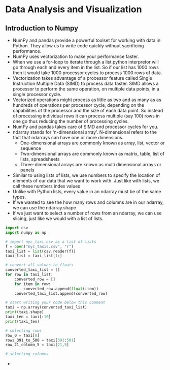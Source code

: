 # Data Analysis and Visualization

## Introduction to Numpy

* NumPy and pandas provide a powerful toolset for working with data in Python. They allow us to write code quickly without sacrificing performance. 
* NumPy uses vectorization to make your performance faster.
* When we use a for-loop to iterate through a list python interpretor will go through each and every item in the list. So if our list has 1000 rows then it would take 1000 processor cycles to process 1000 rows of data.
* Vectorization takes advantage of a processor feature called Single Instruction Multiple Data (SIMD) to process data faster. SIMD allows a processor to perform the same operation, on multiple data points, in a single processor cycle.
* Vectorized operations might process as little as two and as many as as hundreds of operations per processor cycle, depending on the capabilities of the processor and the size of each data point. So instead of processing individual rows it can process multiple (say 100) rows in one go thus reducing the number of processing cycles. 
* NumPy and pandas takes care of SIMD and processor cycles for you.
* ndarray stands for 'n-dimensional array'. N-dimensional refers to the fact that ndarrays can have one or more dimensions.
  * One-dimensional arrays are commonly known as array, list, vector or sequence
  * Two-dimensional arrays are commonly known as matrix, table, list of lists, spreadsheets
  * Three-dimensional arrays are known as multi dimensional arrays or panels
* Similar to using lists of lists, we use numbers to specify the location of elements of our data that we want to work with. Just like with lists, we call these numbers index values
* Unlike with Python lists, every value in an ndarray must be of the same types.
* If we wanted to see the how many rows and columns are in our ndarray, we can use the ndarray.shape
* If we just want to select a number of rows from an ndarray, we can use slicing, just like we would with a list of lists.
```python
import csv
import numpy as np

# import nyc_taxi.csv as a list of lists
f = open("nyc_taxis.csv", "r")
taxi_list = list(csv.reader(f))
taxi_list = taxi_list[1:]

# convert all values to floats
converted_taxi_list = []
for row in taxi_list:
    converted_row = []
    for item in row:
        converted_row.append(float(item))
    converted_taxi_list.append(converted_row)

# start writing your code below this comment
taxi = np.array(converted_taxi_list)
print(taxi.shape)
taxi_ten = taxi[:10]
print(taxi_ten)

# selecting rows
row_0 = taxi[0]
rows_391_to_500 = taxi[391:501]
row_21_column_5 = taxi[21,5]

# selecting columns

```
* 
